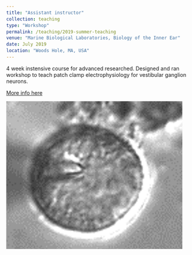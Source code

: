 ```yaml
---
title: "Assistant instructor"
collection: teaching
type: "Workshop"
permalink: /teaching/2019-summer-teaching
venue: "Marine Biological Laboratories, Biology of the Inner Ear"
date: July 2019
location: "Woods Hole, MA, USA"
---
```


4 week instensive course for advanced researched. Designed and ran workshop to teach patch clamp electrophysiology for vestibular ganglion neurons.

[More info here](https://www.mbl.edu/bie/)

![VGN](/images/VGN.png)
